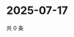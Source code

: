 # 2025-07-17

共 0 条

<!-- BEGIN ZHIHUQUESTIONS -->
<!-- 最后更新时间 Thu Jul 17 2025 17:16:17 GMT+0800 (China Standard Time) -->

<!-- END ZHIHUQUESTIONS -->

